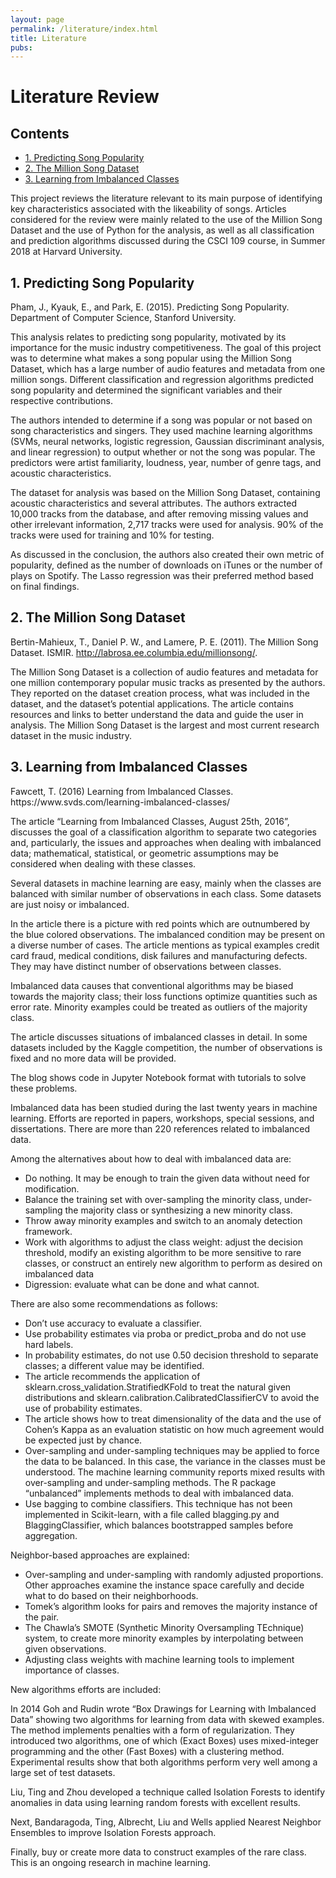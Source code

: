 ```yaml
---
layout: page
permalink: /literature/index.html
title: Literature
pubs:
---
```

# Literature Review

## Contents

* [1. Predicting Song Popularity](#1)
* [2. The Million Song Dataset](#2)
* [3. Learning from Imbalanced Classes](#3)

This project reviews the literature relevant to its main purpose of identifying key characteristics associated with the likeability of songs. Articles considered for the review were mainly related to the use of the Million Song Dataset and the use of Python for the analysis, as well as all classification and prediction algorithms discussed during the CSCI 109 course, in Summer 2018 at Harvard University.

<h2 id="1">1. Predicting Song Popularity</h2>

Pham, J., Kyauk, E., and Park, E. (2015). Predicting Song Popularity. Department of Computer Science, Stanford University.

This analysis relates to predicting song popularity, motivated by its importance for the music industry competitiveness. The goal of this project was to determine what makes a song popular using the Million Song Dataset, which has a large number of audio features and metadata from one million songs. Different classification and regression algorithms predicted song popularity and determined the significant variables and their respective contributions.

The authors intended to determine if a song was popular or not based on song characteristics and singers. They used machine learning algorithms (SVMs, neural networks, logistic regression, Gaussian discriminant analysis, and linear regression) to output whether or not the song was popular. The predictors were artist familiarity, loudness, year, number of genre tags, and acoustic characteristics. 
 
The dataset for analysis was based on the Million Song Dataset, containing acoustic characteristics and several attributes. The authors extracted 10,000 tracks from the database, and after removing missing values and other irrelevant information, 2,717 tracks were used for analysis. 90% of the tracks were used for training and 10% for testing.
 
As discussed in the conclusion, the authors also created their own metric of popularity, defined as the number of downloads on iTunes or the number of plays on Spotify. The Lasso regression was their preferred method based on final findings.

<h2 id="2">2. The Million Song Dataset</h2>

Bertin-Mahieux, T., Daniel P. W., and Lamere, P. E. (2011). The Million Song Dataset. ISMIR. http://labrosa.ee.columbia.edu/millionsong/.
 
The Million Song Dataset is a collection of audio features and metadata for one million contemporary popular music tracks as presented by the authors. They reported on the dataset creation process, what was included in the dataset, and the dataset’s potential applications. The article contains resources and links to better understand the data and guide the user in analysis. The Million Song Dataset is the largest and most current research dataset in the music industry.

<h2 id="3">3. Learning from Imbalanced Classes</h2>
Fawcett, T. (2016) Learning from Imbalanced Classes. https://www.svds.com/learning-imbalanced-classes/

The article “Learning from Imbalanced Classes, August 25th, 2016”, discusses the goal of a classification algorithm to separate two categories and, particularly, the issues and approaches when dealing with imbalanced data; mathematical, statistical, or geometric assumptions may be considered when dealing with these classes.

Several datasets in machine learning are easy, mainly when the classes are balanced with similar number of observations in each class. Some datasets are just noisy or imbalanced.

In the article there is a picture with red points which are outnumbered by the blue colored observations. The imbalanced condition may be present on a diverse number of cases.  The article mentions as typical examples credit card fraud, medical conditions, disk failures and manufacturing defects. They may have distinct number of observations between classes.

Imbalanced data causes that conventional algorithms may be biased towards the majority class; their loss functions optimize quantities such as error rate. Minority examples could be treated as outliers of the majority class.

The article discusses situations of imbalanced classes in detail. In some datasets included by the Kaggle competition, the number of observations is fixed and no more data will be provided.

The blog shows code in Jupyter Notebook format with tutorials to solve these problems.

Imbalanced data has been studied during the last twenty years in machine learning. Efforts are reported in papers, workshops, special sessions, and dissertations. There are more than 220 references related to imbalanced data.

Among the alternatives about how to deal with imbalanced data are:

  - Do nothing. It may be enough to train the given data without need for modification.
  - Balance the training set with over-sampling the minority class, under-sampling the majority class or synthesizing a new minority class.
  - Throw away minority examples and switch to an anomaly detection framework.
  - Work with algorithms to adjust the class weight: adjust the decision threshold, modify an existing algorithm to be more sensitive to rare classes, or construct an entirely new algorithm to perform as desired on imbalanced data
  - Digression: evaluate what can be done and what cannot.

There are also some recommendations as follows:

  - Don’t use accuracy to evaluate a classifier.
  - Use probability estimates via proba or predict_proba and do not use hard labels.
  - In probability estimates, do not use 0.50 decision threshold to separate classes; a different value may be identified.
  - The article recommends the application of sklearn.cross_validation.StratifiedKFold to treat the natural given distributions and sklearn.calibration.CalibratedClassifierCV to avoid the use of probability estimates.
  - The article shows how to treat dimensionality of the data and the use of Cohen’s Kappa as an evaluation statistic on how much agreement would be expected just by chance.
  - Over-sampling and under-sampling techniques may be applied to force the data to be balanced. In this case, the variance in the classes must be understood. The machine learning community reports mixed results with over-sampling and under-sampling methods. The R package “unbalanced” implements methods to deal with imbalanced data.
  -  Use bagging to combine classifiers. This technique has not been implemented in Scikit-learn, with a file called blagging.py and BlaggingClassifier, which balances bootstrapped samples before aggregation.

Neighbor-based approaches are explained:

  - Over-sampling and under-sampling with randomly adjusted proportions. Other approaches examine the instance space carefully and decide what to do based on their neighborhoods.
  - Tomek’s algorithm looks for pairs and removes the majority instance of the pair.
  - The Chawla’s SMOTE (Synthetic Minority Oversampling TEchnique) system, to create more minority examples by interpolating between given observations.
  - Adjusting class weights with machine learning tools to implement importance of classes.

New algorithms efforts are included:

In 2014 Goh and Rudin wrote “Box Drawings for Learning with Imbalanced Data” showing two algorithms for learning from data with skewed examples. The method implements penalties with a form of regularization. They introduced two algorithms, one of which (Exact Boxes) uses mixed-integer programming and the other (Fast Boxes) with a clustering method. Experimental results show that both algorithms perform very well among a large set of test datasets.

Liu, Ting and Zhou developed a technique called Isolation Forests to identify anomalies in data using learning random forests with excellent results.

Next, Bandaragoda, Ting, Albrecht, Liu and Wells applied Nearest Neighbor Ensembles to improve Isolation Forests approach.

Finally, buy or create more data to construct examples of the rare class. This is an ongoing research in machine learning.
